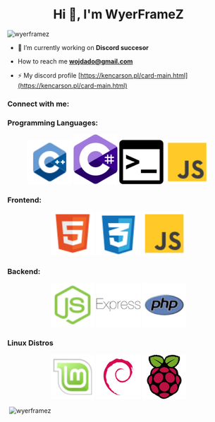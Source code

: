<h1 align="center">Hi 👋, I'm WyerFrameZ</h1>
<p align="left"> <img src="https://komarev.com/ghpvc/?username=wyerframez&label=Profile%20views&color=0e75b6&style=plastic" alt="wyerframez" /> </p>

- 🔭 I’m currently working on **Discord succesor**

- How to reach me **wojdado@gmail.com**

- ⚡ My discord profile [https://kencarson.pl/card-main.html](https://kencarson.pl/card-main.html)

<h3 align="left">Connect with me:</h3>
<p align="left">
</p>

<h3 align="left">Programming Languages:</h3>

<p align="center">
  <img src="cpp.svg" width="100" alt="HTML" />
   <img src="cs.svg" width="100" alt="JavaScript" />
  <img src="bash.svg" width="100" alt="CSS" />
  <img src="js.svg" width="100" alt="JavaScript" />
</p>

<h3 align="left">Frontend:</h3>

<p align="center">
  <img src="html.svg" width="100" alt="HTML" />
  <img src="css.svg" width="100" alt="CSS" />
  <img src="js.svg" width="100" alt="JavaScript" />
</p>

<h3 align="left">Backend:</h3>

<p align="center">
  <img src="nodejs.svg" width="100" alt="HTML" />
  <img src="express.svg" width="100" alt="CSS" />
  <img src="php.svg" width="100" alt="JavaScript" />
</p>

<h3 align="left">Linux Distros</h3>

<p align="center">
  <img src="mint.svg" width="100" alt="HTML" />
  <img src="debian.svg" width="100" alt="CSS" />
  <img src="rasperry.svg" width="100" alt="JavaScript" />
</p>

<p>&nbsp;<img align="center" src="https://github-readme-stats.vercel.app/api?username=wyerframez&show_icons=true&locale=en" alt="wyerframez" /></p>
